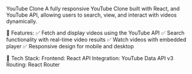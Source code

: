 YouTube Clone 
A fully responsive YouTube Clone built with React, and YouTube API, allowing users to search, view, and interact with videos dynamically.

🔹 Features:
✅ Fetch and display videos using the YouTube API
✅ Search functionality with real-time video results
✅ Watch videos with embedded player
✅ Responsive design for mobile and desktop

🔧 Tech Stack:
Frontend: React
API Integration: YouTube Data API v3
Routing: React Router
